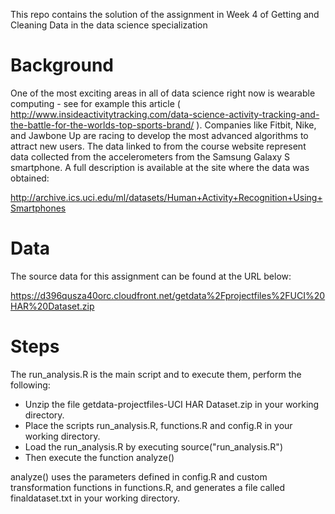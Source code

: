 This repo contains the solution of the assignment in Week 4 of Getting and Cleaning Data in the data science specialization

# Background

One of the most exciting areas in all of data science right now is wearable computing - see for example this article ( http://www.insideactivitytracking.com/data-science-activity-tracking-and-the-battle-for-the-worlds-top-sports-brand/ ). Companies like Fitbit, Nike, and Jawbone Up are racing to develop the most advanced algorithms to attract new users. The data linked to from the course website represent data collected from the accelerometers from the Samsung Galaxy S smartphone. A full description is available at the site where the data was obtained:

http://archive.ics.uci.edu/ml/datasets/Human+Activity+Recognition+Using+Smartphones

# Data
The source data for this assignment can be found at the URL below:

https://d396qusza40orc.cloudfront.net/getdata%2Fprojectfiles%2FUCI%20HAR%20Dataset.zip

# Steps
The run_analysis.R is the main script and to execute them, perform the following:

- Unzip the file getdata-projectfiles-UCI HAR Dataset.zip in your working directory. 
- Place the scripts run_analysis.R, functions.R and config.R in your working directory. 
- Load the run_analysis.R by executing source("run_analysis.R")
- Then execute the function analyze()

analyze() uses the parameters defined in config.R and custom transformation functions in functions.R, and generates a file called finaldataset.txt in your working directory.